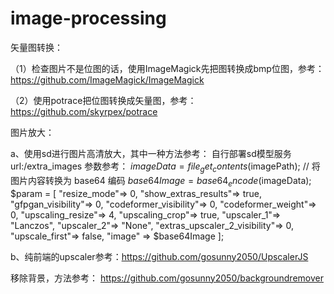 # image-processing


矢量图转换：

（1）检查图片不是位图的话，使用ImageMagick先把图转换成bmp位图，参考：https://github.com/ImageMagick/ImageMagick

（2）使用potrace把位图转换成矢量图，参考：https://github.com/skyrpex/potrace

图片放大：

 a、使用sd进行图片高清放大，其中一种方法参考：
	自行部署sd模型服务
	url:/extra_images
	参数参考： 
		$imageData = file_get_contents($imagePath);
				// 将图片内容转换为 base64 编码
				$base64Image = base64_encode($imageData);
				$param = [
					"resize_mode"=> 0,
					"show_extras_results"=> true,
					"gfpgan_visibility"=> 0,
					"codeformer_visibility"=> 0,
					"codeformer_weight"=> 0,
					"upscaling_resize"=> 4,
					"upscaling_crop"=> true,
					"upscaler_1"=> "Lanczos",
					"upscaler_2"=> "None",
					"extras_upscaler_2_visibility"=> 0,
					"upscale_first"=> false,
					"image" => $base64Image
				];
				
  b、纯前端的upscaler参考：https://github.com/gosunny2050/UpscalerJS

移除背景，方法参考： 
    https://github.com/gosunny2050/backgroundremover

